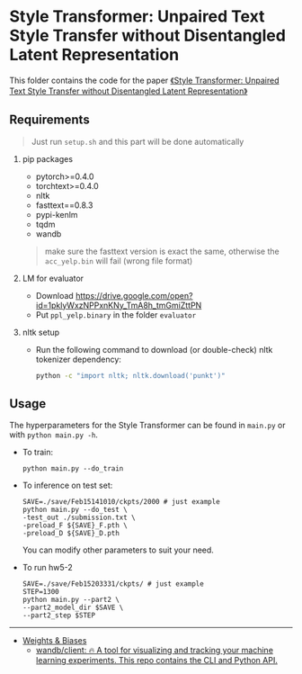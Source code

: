 # Style Transformer: Unpaired Text Style Transfer without Disentangled Latent Representation

This folder contains the code for the paper [《Style Transformer: Unpaired Text Style Transfer without Disentangled Latent Representation》](https://arxiv.org/abs/1905.05621)

## Requirements

> Just run `setup.sh` and this part will be done automatically

1. pip packages
    - pytorch>=0.4.0
    - torchtext>=0.4.0
    - nltk
    - fasttext==0.8.3
    - pypi-kenlm
    - tqdm
    - wandb

    > make sure the fasttext version is exact the same, otherwise the `acc_yelp.bin` will fail (wrong file format)

2. LM for evaluator
    - Download https://drive.google.com/open?id=1pklyWxzNPPxnKNy_TmA8h_tmGmiZttPN
    - Put `ppl_yelp.binary` in the folder `evaluator`

3. nltk setup
    - Run the following command to download (or double-check) nltk tokenizer dependency:

        ```sh
        python -c "import nltk; nltk.download('punkt')"
        ```

## Usage

The hyperparameters for the Style Transformer can be found in `main.py` or with `python main.py -h`.

- To train:

    ```shell
    python main.py --do_train
    ```

- To inference on test set:

    ```shell
    SAVE=./save/Feb15141010/ckpts/2000 # just example
    python main.py --do_test \
    -test_out ./submission.txt \
    -preload_F ${SAVE}_F.pth \
    -preload_D ${SAVE}_D.pth
    ```

    You can modify other parameters to suit your need.

- To run hw5-2

    ```shell
    SAVE=./save/Feb15203331/ckpts/ # just example
    STEP=1300
    python main.py --part2 \
    --part2_model_dir $SAVE \
    --part2_step $STEP
    ```

---

- [Weights & Biases](https://www.wandb.com/)
  - [wandb/client: 🔥 A tool for visualizing and tracking your machine learning experiments. This repo contains the CLI and Python API.](https://github.com/wandb/client)
